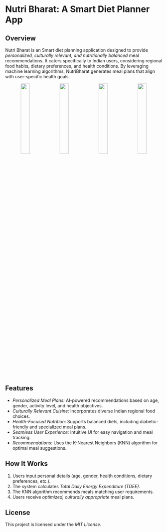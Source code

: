 # Nutri Bharat: A Smart Diet Planner App

## Overview
Nutri Bharat is an Smart diet planning application designed to provide *personalized, culturally relevant, and nutritionally balanced* meal recommendations. It caters specifically to Indian users, considering regional food habits, dietary preferences, and health conditions. By leveraging machine learning algorithms, NutriBharat generates meal plans that align with user-specific health goals.

<p align="center">
  <img src="https://github.com/user-attachments/assets/06243b33-c8c2-4c5e-adc7-c579b6d6326c" width="24%" />
  <img src="https://github.com/user-attachments/assets/e08ef8a0-dafc-4ed3-bea4-b04193526613" width="24%" />
  <img src="https://github.com/user-attachments/assets/dbc0b334-466a-4f37-8b20-a1a11b4143bc" width="24%" />
  <img src="https://github.com/user-attachments/assets/c367a68a-b638-476e-9221-8b42ec5f632b" width="24%" />
</p>

## Features
- *Personalized Meal Plans:* AI-powered recommendations based on age, gender, activity level, and health objectives.
- *Culturally Relevant Cuisine:* Incorporates diverse Indian regional food choices.
- *Health-Focused Nutrition:* Supports balanced diets, including diabetic-friendly and specialized meal plans.
- *Seamless User Experience:* Intuitive UI for easy navigation and meal tracking.
- *Recommendations:* Uses the K-Nearest Neighbors (KNN) algorithm for optimal meal suggestions.

## How It Works
1. Users input personal details (age, gender, health conditions, dietary preferences, etc.).
2. The system calculates *Total Daily Energy Expenditure (TDEE)*.
3. The KNN algorithm recommends meals matching user requirements.
4. Users receive *optimized, culturally appropriate* meal plans.

## License
This project is licensed under the *MIT License*.
